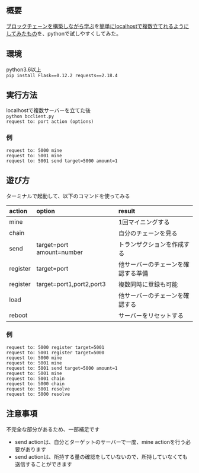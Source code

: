## 概要

[ブロックチェ－ンを構築しながら学ぶ](https://postd.cc/learn-blockchains-by-building-one/)を[簡単にlocalhostで複数立てれるようにしてみたもの](https://github.com/aki85/python-bcserver)を、pythonで試しやすくしてみた。

## 環境
python3.6以上  
`pip install Flask==0.12.2 requests==2.18.4`  
## 実行方法
localhostで複数サーバーを立てた後  
`python bcclient.py`  
`request to: port action (options)`  
### 例  
`request to: 5000 mine`  
`request to: 5001 mine`  
`request to: 5001 send target=5000 amount=1`  


## 遊び方
ターミナルで起動して、以下のコマンドを使ってみる

|action|option|result|
|:--|:--|:--|
|mine||1回マイニングする|
|chain||自分のチェーンを見る|
|send|target=port amount=number|トランザクションを作成する|
|register|target=port|他サーバーのチェーンを確認する準備|
|register|target=port1,port2,port3|複数同時に登録も可能|
|load||他サーバーのチェーンを確認する|
|reboot||サーバーをリセットする|
  
### 例  
`request to: 5000 register target=5001`  
`request to: 5001 register target=5000`  
`request to: 5000 mine`  
`request to: 5001 mine`  
`request to: 5001 send target=5000 amount=1`  
`request to: 5001 mine`  
`request to: 5001 chain`  
`request to: 5000 chain`  
`request to: 5001 resolve`  
`request to: 5000 resolve`  

## 注意事項
不完全な部分があるため、一部補足です

* send actionは、自分とターゲットのサーバーで一度、mine actionを行う必要があります
* send actionは、所持する量の確認をしていないので、所持していなくても送信することができます
